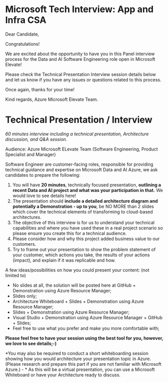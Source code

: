# Microsoft Tech Interview: App and Infra CSA

Dear Candidate,

Congratulations!

We are excited about the opportunity to have you in this Panel interview process for the Data and AI Software Engineering role open in Microsoft Elevate!

Please check the Technical Presentation Interview session details below and let us know if you have any issues or questions related to this process.

Once again, thanks for your time!

Kind regards,
Azure Microsoft Elevate Team.


# Technical Presentation / Interview

*60 minutes interview including a technical presentation, Architecture discussion, and Q&A session.*

Audience: Azure Microsoft ELevate Team (Software Engineering, Product Specialist and Manager)

Software Engineer are customer-facing roles, responsible for providing technical guidance and expertise on Microsoft Data and AI Azure, we ask candidates to prepare the following:

1. You will have **20 minutes**, technically focused presentation, **outlining a recent Data and AI project and what was your participation in that.** We would love to see details here!
2. The presentation should **include a detailed architecture diagram and potentially a Demonstration - up to you**, be NO MORE than 2 slides which cover the technical elements of transforming to cloud-based architectures.
3. The objective of this interview is for us to understand your technical capabilities and where you have used these in a real project scenario so please ensure you create this for a technical audience.
4. Please consider how and why this project added business value to our customers.
5. Try to frame out your presentation to show the problem statement of your customer, which actions you take, the results of your actions (impact), and explain if it was replicable and how.

A few ideas/possibilities on how you could present your content: (not limited to)
* No slides at all, the solution will be posted here at GitHub + Demonstration using Azure Resource Manager;
* Slides only;
* Architecture Whiteboard + Slides + Demonstration using Azure Resource Manager;
* Slides  + Demonstration using Azure Resource Manager;
* Visual Studio + Demonstration using Azure Resource Manager + GitHub + Slides;
* Feel free to use what you prefer and make you more comfortable with;

**Please feel free to have your session using the best tool for you, however, we love to see details;-)**

*You may also be required to conduct a short whiteboarding session showing how you would architecture your presentation topic in Azure. (Please research and prepare this part if you are not familiar with Microsoft Azure.) - * As this will be a virtual presentation, you can use a Microsoft Whiteboard or have your Architecture ready to discuss.
